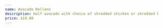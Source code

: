 ```yaml
---
name: Avocado Relleno
description: Half avocado with choice of shredded chicken or shredded beef or veggies topped with black beans, queso and green chili. Served with salsa fresca and chili pasilla sauce.
price: $19.00
---
```

